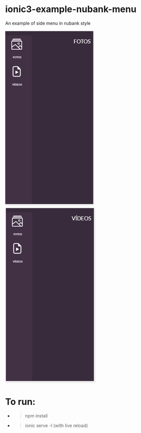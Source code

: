 # ionic3-example-nubank-menu
An example of side menu in nubank style

![View this](src/assets/fotos.PNG)
![View this](src/assets/videos.PNG)

# To run:
* > npm install
* > ionic serve -l (with live reload)


